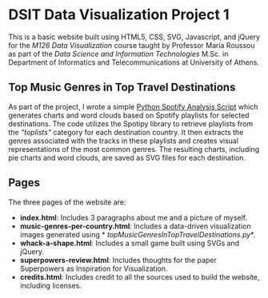 # DSIT Data Visualization Project 1

This is a basic website built using HTML5, CSS, SVG, Javascript, and jQuery for the *M126 Data Visualization* course
taught by Professor Maria Roussou as part of the *Data Science and Information Technologies* M.Sc. in Department of
Informatics and Telecommunications at University of Athens.

## Top Music Genres in Top Travel Destinations

As part of the project, I wrote a
simple [Python Spotify Analysis Script](python/topMusicGenresInTopTravelDestinations.py) which generates charts and word
clouds based on Spotify playlists for selected destinations. The code utilizes the Spotipy library to retrieve playlists
from the *"toplists"* category for each destination country. It then extracts the genres associated with the tracks in
these playlists and creates visual representations of the most common genres. The resulting charts, including pie charts
and word clouds, are saved as SVG files for each destination.

## Pages

The three pages of the website are:

- **index.html**: Includes 3 paragraphs about me and a picture of myself.
- **music-genres-per-country.html**: Includes a data-driven visualization images generated using *
  *topMusicGenresInTopTravelDestinations.py**.
- **whack-a-shape.html**: Includes a small game built using SVGs and jQuery.
- **superpowers-review.html**: Includes thoughts for the paper Superpowers as Inspiration for Visualization.
- **credits.html**: Includes credit to all the sources used to build the website, including licenses.